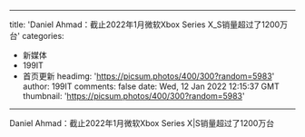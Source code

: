 
---
title: 'Daniel Ahmad：截止2022年1月微软Xbox Series X_S销量超过了1200万台'
categories: 
 - 新媒体
 - 199IT
 - 首页更新
headimg: 'https://picsum.photos/400/300?random=5983'
author: 199IT
comments: false
date: Wed, 12 Jan 2022 12:15:37 GMT
thumbnail: 'https://picsum.photos/400/300?random=5983'
---

<div>   
Daniel Ahmad：截止2022年1月微软Xbox Series X|S销量超过了1200万台  
</div>
            